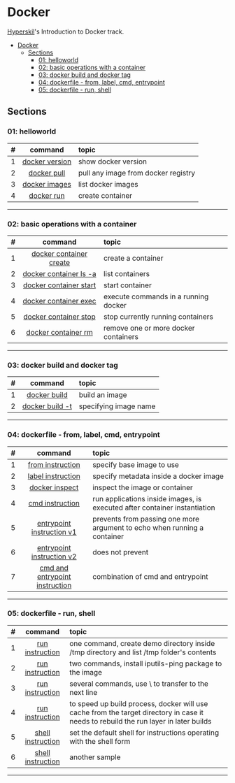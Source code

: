 # Docker
[Hyperskil](https://hyperskill.org/tracks/64)'s Introduction to Docker track.

- [Docker](#docker)
  - [Sections](#sections)
    - [01: helloworld](#01-helloworld)
    - [02: basic operations with a container](#02-basic-operations-with-a-container)
    - [03: docker build and docker tag](#03-docker-build-and-docker-tag)
    - [04: dockerfile - from, label, cmd, entrypoint](#04-dockerfile---from-label-cmd-entrypoint)
    - [05: dockerfile - run, shell](#05-dockerfile---run-shell)

## Sections
### 01: helloworld
#|command|topic
:-:|:-:|:--
1|[docker version](./01_helloworld/01_docker_version.sh)|show docker version
2|[docker pull](./01_helloworld/02_docker_pull.sh)|pull any image from docker registry
3|[docker images](./01_helloworld/03_list_images.sh)|list docker images
4|[docker run](./01_helloworld/04_run_image.sh)|create container
<hr/>

### 02: basic operations with a container
#|command|topic
:-:|:-:|:--
1|[docker container create](./02_container/01_create_container.sh)|create a container
2|[docker container ls -a](./02_container/02_list_container.sh)|list containers
3|[docker container start](./02_container/03_start_container.sh)|start container
4|[docker container exec](./02_container/04_container_exec.sh)|execute commands in a running docker
5|[docker container stop](./02_container/05_container_stop.sh)|stop currently running containers
6|[docker container rm](./02_container/06_remove_container.sh)|remove one or more docker containers
<hr/>

### 03: docker build and docker tag
#|command|topic
:-:|:-:|:--
1|[docker build](./03_build-and-tag/01_build_image_using_dockerfile.sh)|build an image
2|[docker build -t](./03_build-and-tag/02_set_imagename.sh)|specifying image name
<hr/>

### 04: dockerfile - from, label, cmd, entrypoint
#|command|topic
:-:|:-:|:--
1|[from instruction](./04_dockerfile_01/01_from_instruction.sh)|specify base image to use
2|[label instruction](./04_dockerfile_01/02_label_instruction.sh)|specify metadata inside a docker image
3|[docker inspect](./04_dockerfile_01/03_inspect_container.sh)|inspect the image or container
4|[cmd instruction](./04_dockerfile_01/04_cmd_instruction.sh)|run applications inside images, is executed after container instantiation
5|[entrypoint instruction v1](./04_dockerfile_01/05_entrypoint_instruction_v1.sh)|prevents from passing one more argument to echo when running a container
6|[entrypoint instruction v2](./04_dockerfile_01/05_entrypoint_instruciton_v2.sh)|does not prevent
7|[cmd and entrypoint instruction](./04_dockerfile_01/06_cmd_and_entrypoint_instruction.sh)|combination of cmd and entrypoint
<hr/>

### 05: dockerfile - run, shell
#|command|topic
:-:|:-:|:--
1|[run instruction](./05_dockerfile_02/01_run_instruction.sh)|one command, create demo directory inside /tmp directory and list /tmp folder's contents
2|[run instruction](./05_dockerfile_02/02_run_instruction.sh)|two commands, install iputils-ping package to the image
3|[run instruction](./05_dockerfile_02/03_run_instruction.sh)|several commands, use \ to transfer to the next line
4|[run instruction](./05_dockerfile_02/04_run_instruction.sh)|to speed up build process, docker will use cache from the target directory in case it needs to rebuild the run layer in later builds
5|[shell instruction](./05_dockerfile_02/05_shell_instruction.sh)|set the default shell for instructions operating with the shell form
6|[shell instruction](./05_dockerfile_02/06_shell_instruction.sh)|another sample
<hr/>

<!--
### 0:
#|command|topic
:-:|:-:|:--
|[](./)|
<hr/>
-->
